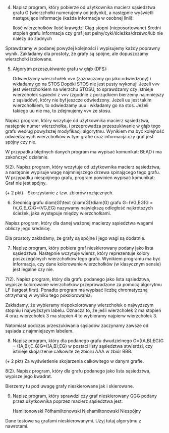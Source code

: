 4. Napisz program, który pobierze od użytkownika macierz sąsiedztwa grafu G (wierzchołki numerujemy od jedynki), a następnie
wyświetli następujące informacje (każda informacja w osobnej linii):

    Ilość wierzchołków
    Ilość krawędzi
    Ciąg stopni (nieposortowane)
    Średni stopień grafu
    Informacja czy graf jest pełny/cykl/ścieżka/drzewo/lub nie należy do żadnych

Sprawdzamy w podanej powyżej kolejności i wypisujemy każdy poprawny wynik. Zakładamy dla prostoty, że grafy są spójne, ale dopuszczamy wierzchołki izolowane.

5. Algorytm przeszukiwanie grafu w głąb (DFS):

    Odwiedzamy wierzchołek vvv (zaznaczamy go jako odwiedzony) i wkładamy go na STOS
    Dopóki STOS nie jest pusty wykonuj:
         Jeżeli vvv jest wierzchołkiem na wierzchu STOSU, to sprawdzamy czy istnieje wierzchołek sąsiedni z vvv (zgodnie z porządkiem bierzemy najmniejszy z sąsiadów), który nie był jeszcze odwiedzony.
        Jeżeli uu jest takim wierzchołkiem, to odwiedzamy uuu i wkładamy go na stos.
        Jeżeli takiego uu nie ma, to zdejmujemy vvv ze stosu.

Napisz program, który wczytuje od użytkownika macierz sąsiedztwa, następnie numer wierzchołka, i przeprowadza przeszukiwanie w głąb tego grafu według powyższej modyfikacji algorytmu. Wynikiem ma być kolejność odwiedzanych wierzchołków w tym grafie oraz informacja czy graf jest spójny czy nie.

W przypadku błędnych danych program ma wypisać komunikat: BŁĄD i ma zakończyć działanie.

5(2). Napisz program, który wczytuje od użytkownika macierz sąsiedztwa, a następnie wypisuje wagę najmniejszego drzewa spinającego tego grafu. W przypadku niespójnego grafu, program powinien wypisać komunikat: Graf nie jest spójny.

(+ 2 pkt) - Skorzystanie z tzw. zbiorów rozłącznych.

6. Średnicą grafu diam(G)\text {diam(G)}diam(G) grafu G=(VG,EG)G = (V_G,E_G)G=(VG​,EG​) nazywamy największą odległość najkrótszych ścieżek, jaka występuje między wierzchołkami.

Napisz program, który dla danej ważonej macierzy sąsiedztwa wagami obliczy jego średnicę.

Dla prostoty zakładamy, że grafy są spójne i jego wagi są dodatnie.

7. Napisz program, który pobiera graf nieskierowany podany jako lista sąsiedztwa. Następnie wczytuje wiersz, który reprezentuje kolory poszczególnych wierzchołków tego grafu. Wynikiem programu ma być informacja, czy dane kolorowanie wierzchołków (w klasycznym sensie) jest legalne czy nie.

7(2). Napisz program, który dla grafu podanego jako lista sąsiedztwa, wypisze kolorowanie wierzchołków przeprowadzone za pomocą algorytmu LF (largest first). Ponadto program ma wypisać liczbę chromatyczną otrzymaną w wyniku tego pokolorowania.

Zakładamy, że wybieramy niepokolorowany wierzchołek o najwyższym stopniu i najwyższym labelu. Oznacza to, że jeśli wierzchołek 2 ma stopień 4 oraz wierzchołek 3 ma stopień 4 to wybieramy najpierw wierzchołek 3.

Natomiast podczas przeszukiwania sąsiadów zaczynamy zawsze od sąsiada z najmniejszym labelem.

8. Napisz program, który dla podanego grafu dwudzielnego G=((A,B);EG)G = ((A,B);E_G)G=((A,B);EG​) w postaci listy sąsiedztwa stwierdzi, czy istnieje skojarzenie całkowite ze zbioru AAA w zbiór BBB.

(+ 2 pkt) Za wyświetlenie skojarzenia całkowitego w danym grafie.

8(2). Napisz program, który dla grafu podanego jako lista sąsiedztwa, wypisze jego kwadrat. 

Bierzemy tu pod uwagę grafy nieskierowane jak i skierowane.

9. Napisz program, który sprawdzi czy graf nieskierowany GGG podany przez użytkownika poprzez macierz sąsiedztwa jest:

    Hamiltonowski
    Półhamiltonowski
    Niehamiltonowski
    Niespójny

Dane testowe są grafami nieskierowanymi. Użyj tutaj algorytmu z nawrotami.
